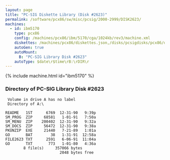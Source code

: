 ```yaml
---
layout: page
title: "PC-SIG Diskette Library (Disk #2623)"
permalink: /software/pcx86/sw/misc/pcsig/2000-2999/DISK2623/
machines:
  - id: ibm5170
    type: pcx86
    config: /machines/pcx86/ibm/5170/cga/1024kb/rev3/machine.xml
    diskettes: /machines/pcx86/diskettes.json,/disks/pcsigdisks/pcx86/diskettes.json
    autoGen: true
    autoMount:
      B: "PC-SIG Library Disk #2623"
    autoType: $date\r$time\rB:\rDIR\r
---
```


{% include machine.html id="ibm5170" %}

### Directory of PC-SIG Library Disk #2623

     Volume in drive A has no label
     Directory of A:\

    README   1ST      6769  12-31-90   9:39p
    SM_PROG  ZIP     68581   1-01-91   7:50a
    SM_MENU  ZIP    200402  12-31-90   9:32a
    SM_DOCS  ZIP     56472  12-31-90   9:38a
    PKUNZIP  EXE     21440   7-21-89   1:01a
    GO       BAT        38   1-31-91  12:58a
    FILE2623 TXT      2591   6-06-91  11:04a
    GO       TXT       773   1-01-80   4:36a
            8 file(s)     357066 bytes
                            2048 bytes free
